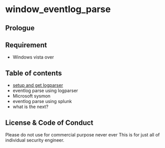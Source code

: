 # window_eventlog_parse

## Prologue

## Requirement
 - Windows vista over

## Table of contents
 - <a href="https://github.com/password123456/window_eventlog_parse/tree/master/setup">setup and get logparser</a>
 - eventlog parse using logparser
 - Microsoft sysmon
 - eventlog parse using splunk
 - what is the next?

## License & Code of Conduct

Please do not use for commercial purpose never ever
This is for just all of individual security engineer.

